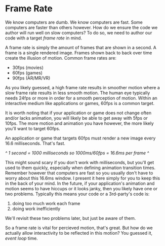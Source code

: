 # Frame Rate

We know computers are dumb. We know computers are fast. Some computers are faster than others however. How do we ensure the code we author will run well on slow computers? To do so, we need to author our code with a target *frame rate* in mind.

A frame rate is simply the amount of frames that are shown in a second. A frame is a single rendered image. Frames shown back to back over time create the illusion of motion. Common frame rates are:
- 30fps (movies)
- 60fps (games)
- 90fps (AR/MR/VR)

As you likely guessed, a high frame rate results in smoother motion where a slow frame rate results in less smooth motion. The human eye typically needs 24fps or more in order for a smooth perception of motion. Within an interactive medium like applications or games, 60fps is a common target.

It is worth noting that if your application or game does not change often and/or lacks animation, you will likely be able to get away with 5fps or 10fps. The more motion and animation you have however, the more likely you'll want to target 60fps.

An application or game that targets 60fps must render a new image every 16.6 milliseconds. That's fast.

*^ 1 second = 1000 milliseconds so 1000ms/60fps = 16.6ms per frame ^*

This might sound scary if you don't work with milliseconds, but you'll get used to them quickly, especially when defining animation transition times. Remember however that computers are fast so you usually don't have to worry about this 16.6ms window. I present it here simply for you to keep this in the back of your mind. In the future, if your application's animation and motion seems to have hiccups or it looks janky, then you likely have one or two problems. Typically this means your code or a 3rd-party's code is: 
1. doing too much work each frame
2. doing work inefficiently

We'll revisit these two problems later, but just be aware of them.

So a frame rate is vital for percieved motion, that's great. But how do we actually allow interactivity to be reflected in this motion? You guessed it, *event loop* time.
